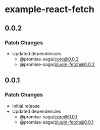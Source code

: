 # example-react-fetch

## 0.0.2

### Patch Changes

- Updated dependencies
  - @promise-saga/core@0.0.2
  - @promise-saga/plugin-fetch@0.0.2

## 0.0.1

### Patch Changes

- Initial release
- Updated dependencies
  - @promise-saga/core@0.0.1
  - @promise-saga/plugin-fetch@0.0.1
